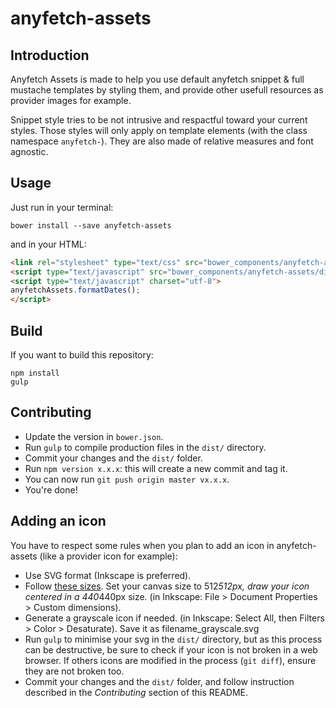 anyfetch-assets
======================

Introduction
------------

Anyfetch Assets is made to help you use default anyfetch snippet & full mustache templates by styling them, and provide other usefull resources as provider images for example.

Snippet style tries to be not intrusive and respactful toward your current styles. Those styles will only apply on template elements (with the class namespace `anyfetch-`). They are also made of relative measures and font agnostic.

Usage
-----

Just run in your terminal:

```shell
bower install --save anyfetch-assets
```

and in your HTML:

```html
<link rel="stylesheet" type="text/css" src="bower_components/anyfetch-assets/dist/index.min.css" />
<script type="text/javascript" src="bower_components/anyfetch-assets/dist/index-moment.min.js"></script>
<script type="text/javascript" charset="utf-8">
anyfetchAssets.formatDates();
</script>
```

Build
-----

If you want to build this repository:

```
npm install
gulp
```

Contributing
------

* Update the version in `bower.json`.
* Run `gulp` to compile production files in the `dist/` directory.
* Commit your changes and the `dist/` folder.
* Run `npm version x.x.x`: this will create a new commit and tag it.
* You can now run `git push origin master vx.x.x`.
* You're done!

Adding an icon
------

You have to respect some rules when you plan to add an icon in anyfetch-assets (like a provider icon for example):

* Use SVG format (Inkscape is preferred).
* Follow [these sizes](https://cdn.rawgit.com/AnyFetch/anyfetch-assets/icon-improvements/icon-guidelines.svg). Set your canvas size to 512*512px, draw your icon centered in a 440*440px size. (in Inkscape: File > Document Properties > Custom dimensions).
* Generate a grayscale icon if needed. (in Inkscape: Select All, then Filters > Color > Desaturate). Save it as filename_grayscale.svg
* Run `gulp` to minimise your svg in the `dist/` directory, but as this process can be destructive, be sure to check if your icon is not broken in a web browser.
If others icons are modified in the process (`git diff`), ensure they are not broken too.
* Commit your changes and the `dist/` folder, and follow instruction described in the *Contributing* section of this README.
